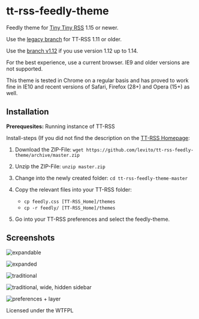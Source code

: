 tt-rss-feedly-theme
===================

Feedly theme for [Tiny Tiny RSS](http://tt-rss.org/redmine/projects/tt-rss/wiki) 1.15 or newer.

Use the [legacy branch](https://github.com/levito/tt-rss-feedly-theme/tree/legacy) for TT-RSS 1.11 or older.

Use the [branch v1.12](https://github.com/levito/tt-rss-feedly-theme/tree/v1.12) if you use version 1.12 up to 1.14.

For the best experience, use a current browser. IE9 and older versions are not supported.

This theme is tested in Chrome on a regular basis and has proved to work fine in IE10 and recent versions of Safari, Firefox (28+) and Opera (15+) as well.

## Installation

**Prerequesites:** Running instance of TT-RSS

Install-steps (If you did not find the description on the [TT-RSS Homepage](http://tt-rss.org/redmine/projects/tt-rss/wiki/Themes):

1. Download the ZIP-File: `wget https://github.com/levito/tt-rss-feedly-theme/archive/master.zip`
2. Unzip the ZIP-File: `unzip master.zip`
3. Change into the newly created folder: `cd tt-rss-feedly-theme-master`
4. Copy the relevant files into your TT-RSS folder:

    * `cp feedly.css [TT-RSS_Home]/themes`
    * `cp -r feedly/ [TT-RSS_Home]/themes`

5. Go into your TT-RSS preferences and select the feedly-theme.

## Screenshots

![expandable](https://raw.github.com/levito/tt-rss-feedly-theme/master/feedly-screenshots/feedly-expandable.png?130826)

![expanded](https://raw.github.com/levito/tt-rss-feedly-theme/master/feedly-screenshots/feedly-expanded.png?130826)

![traditional](https://raw.github.com/levito/tt-rss-feedly-theme/master/feedly-screenshots/feedly-traditional.png?130826)

![traditional, wide, hidden sidebar](https://raw.github.com/levito/tt-rss-feedly-theme/master/feedly-screenshots/feedly-traditional-widescreen.png?130826)

![preferences + layer](https://raw.github.com/levito/tt-rss-feedly-theme/master/feedly-screenshots/feedly-prefs-layer.png?130826)

Licensed under the WTFPL
